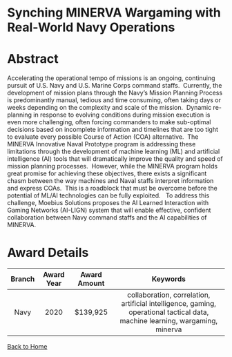 
Synching MINERVA Wargaming with Real-World Navy Operations
==========================================================

# Abstract


Accelerating the operational tempo of missions is an ongoing, continuing pursuit of U.S. Navy and U.S. Marine Corps command staffs.  Currently, the development of mission plans through the Navy’s Mission Planning Process is predominantly manual, tedious and time consuming, often taking days or weeks depending on the complexity and scale of the mission.  Dynamic re-planning in response to evolving conditions during mission execution is even more challenging, often forcing commanders to make sub-optimal decisions based on incomplete information and timelines that are too tight to evaluate every possible Course of Action (COA) alternative.  The MINERVA Innovative Naval Prototype program is addressing these limitations through the development of machine learning (ML) and artificial intelligence (AI) tools that will dramatically improve the quality and speed of mission planning processes.  However, while the MINERVA program holds great promise for achieving these objectives, there exists a significant chasm between the way machines and Naval staffs interpret information and express COAs.  This is a roadblock that must be overcome before the potential of ML/AI technologies can be fully exploited.   To address this challenge, Moebius Solutions proposes the AI Learned Interaction with Gaming Networks (AI-LIGN) system that will enable effective, confident collaboration between Navy command staffs and the AI capabilities of MINERVA.  

# Award Details

|Branch|Award Year|Award Amount|Keywords|
| :---: | :---: | :---: | :---: |
|Navy|2020|$139,925|collaboration, correlation, artificial intelligence, gaming, operational tactical data, machine learning, wargaming, minerva|
  
  


[Back to Home](https://github.com/chrischow/dod_sbir_awards/Reports/JH/#2169)